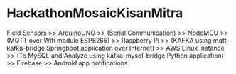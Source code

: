 # HackathonMosaicKisanMitra
Field Sensors >> ArduinoUNO >> (Serial Communication) >> NodeMCU >> (MQTT over Wifi module ESP8266) >> Raspberry Pi >> (KAFKA using mqtt-kafka-bridge Springboot application over Internet) >> AWS Linux Instance >> (To MySQL and Analyze using kafka-mysql-bridge Python application) >> Firebase >> Android app notifications
